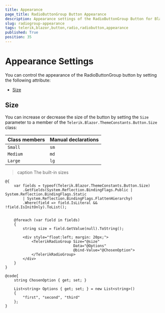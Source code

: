 ```yaml
---
title: Appearance
page_title: RadioButtonGroup Button Appearance
description: Appearance settings of the RadioButtonGroup Button for Blazor.
slug: radiogroup-appearance
tags: telerik,blazor,button,radio,radiobutton,appearance
published: True
position: 35
---
```


# Appearance Settings

You can control the appearance of the RadioButtonGroup button by setting the following attribute:

* [Size](#size)


## Size

You can increase or decrease the size of the button by setting the `Size` parameter to a member of the `Telerik.Blazor.ThemeConstants.Button.Size` class:

<style>
    article style + table {
        table-layout: auto;
        word-break: normal;
    }
</style>
| Class members | Manual declarations |
|---------------|--------|
|`Small`|`sm`|
|`Medium`|`md`|
|`Large` |`lg`|

>caption The built-in sizes

````CSHTML
@{
    var fields = typeof(Telerik.Blazor.ThemeConstants.Button.Size)
        .GetFields(System.Reflection.BindingFlags.Public | System.Reflection.BindingFlags.Static
        | System.Reflection.BindingFlags.FlattenHierarchy)
        .Where(field => field.IsLiteral && !field.IsInitOnly).ToList();


    @foreach (var field in fields)
    {
        string size = field.GetValue(null).ToString();

        <div style="float:left; margin: 20px;">
            <TelerikRadioGroup Size="@size"
                               Data="@Options"
                               @bind-Value="@ChosenOption">
            </TelerikRadioGroup>
        </div>
    }
}

@code{
    string ChosenOption { get; set; }

    List<string> Options { get; set; } = new List<string>()
    {
        "first", "second", "third"
    };
}
````

